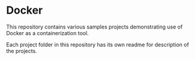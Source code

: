 # Docker
This repository contains various samples projects demonstrating use of Docker as a containerization tool.

Each project folder in this repository has its own readme for description of the projects.
